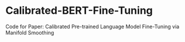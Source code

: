 # Calibrated-BERT-Fine-Tuning
Code for Paper: Calibrated Pre-trained Language Model Fine-Tuning via Manifold Smoothing

